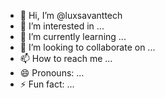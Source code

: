 - 👋 Hi, I’m @luxsavanttech
- 👀 I’m interested in ...
- 🌱 I’m currently learning ...
- 💞️ I’m looking to collaborate on ...
- 📫 How to reach me ...
- 😄 Pronouns: ...
- ⚡ Fun fact: ...

<!---
luxsavanttech/luxsavanttech is a ✨ special ✨ repository because its `README.md` (this file) appears on your GitHub profile.
You can click the Preview link to take a look at your changes.
--->
